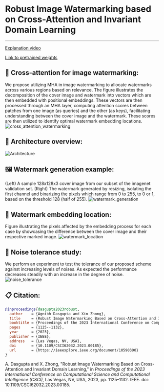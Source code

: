 # Robust Image Watermarking based on Cross-Attention and Invariant Domain Learning
---

[Explanation video](https://unomaha.yuja.com/V/Video?v=9291369&a=119095956)

[Link to pretrained weights
](https://drive.google.com/drive/folders/1GHNU1KFDcLaGMpALDvrFVxEtAlnP5ZXF?usp=sharing)

**🎯 Cross-attention for image watermarking:**
---
We propose utilizing MHA in image watermarking to allocate watermarks across various regions based on relevance. The figure illustrates the decomposition of the cover image and watermark into vectors which are then embedded  with positional embeddings. These vectors are then processed through an MHA layer, computing attention scores between patches from one image (as queries) and the other (as keys), facilitating understanding between the cover image and the watermark. These scores are then utilized to identify optimal watermark embedding locations.
![cross_attention_watermarking](https://github.com/user-attachments/assets/455e8bec-6959-4a0e-8dca-b2147f8dfc1e)



**🧠 Architecture overview:**
---
![Architecture](https://github.com/cent664/SSRIW/assets/44358874/81748e20-d762-4330-beef-5ddef1bd82f2)



**🖼️ Watermark generation example:**
---
(Left) A sample 128x128x3 cover image from our subset of the imagenet validation set.
(Right) The watermark generated by resizing, isolating the first channel and binarizing the pixels which range from 0 to 255, to 0 or 1, based on the threshold 128 (half of 255).
![watermark_generation](https://github.com/cent664/SSRIW/assets/44358874/29129023-6d8f-4383-8b63-6cd444b379f3)



**📍 Watermark embedding location:**
---
Figure illustrating the pixels affected by the embedding process for each case by showcasing the difference between the cover image and their respective marked image. 
![watermark_location](https://github.com/cent664/SSRIW/assets/44358874/a066ecc7-edc3-4c99-923c-f434b7751db5)



**📶 Noise tolerance study:**
---
We perform an experiment to test the tolerance of our proposed scheme against increasing levels of noises. As expected the performance decreases steadily with an increase in the degree of noise.
![noise_tolerance](https://github.com/cent664/SSRIW/assets/44358874/ae75705b-813c-4fb0-a010-6c62864d1021)


**📋 Citation:**
---
```bibtex
@inproceedings{dasgupta2023robust,
  author    = {Agnibh Dasgupta and Xin Zhong},
  title     = {Robust Image Watermarking Based on Cross-Attention and Invariant Domain Learning},
  booktitle = {Proceedings of the 2023 International Conference on Computational Science and Computational Intelligence (CSCI)},
  pages     = {1125--1132},
  year      = {2023},
  publisher = {IEEE},
  address   = {Las Vegas, NV, USA},
  doi       = {10.1109/CSCI62032.2023.00185},
  url       = {https://ieeexplore.ieee.org/document/10590390}
}
```
A. Dasgupta and X. Zhong, "Robust Image Watermarking Based on Cross-Attention and Invariant Domain Learning," in *Proceedings of the 2023 International Conference on Computational Science and Computational Intelligence (CSCI)*, Las Vegas, NV, USA, 2023, pp. 1125–1132. IEEE. doi: 10.1109/CSCI62032.2023.00185.

